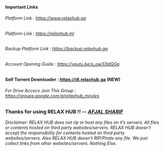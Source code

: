 #### Important Links

###### Platform Link	:   <https://www.relaxhub.ga>

###### Platform Link	:   <https://relaxhub.ml>

###### Backup Platform Link	:   <https://backup.relaxhub.ga>

###### Account Opening Guide	:   <https://youtu.be/s_ow33ldQGg>

#### Self Torrent Downloader	:   <https://dl.relaxhub.ga> (NEW)

###### For Drive Accecs Join This Group	:   <https://groups.google.com/g/relaxhub_movies>

### Thanks for using RELAX HUB !! -- [*AFJAL SHARIF*](https://m.me/afjal.shrif)

*Disclaimer: RELAX HUB does not rip or host any files on it’s servers. All files or contents hosted on third party websites/servers. RELAX HUB doesn't accept the responsibility for contents hosted on third party websites/servers. Also RELAX HUB doesn't RIP/Pirate any file. We just collect links from other websites/servers. Nothing Else.*
